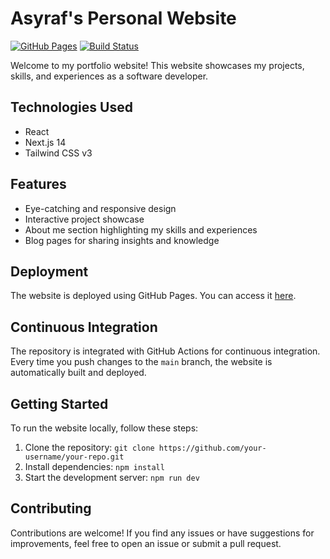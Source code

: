 # Asyraf's Personal Website

[![GitHub Pages](https://img.shields.io/badge/GitHub%20Pages-Deployed-brightgreen)](https://asyraf.live)
[![Build Status](https://github.com/your-username/your-repo/workflows/Build/badge.svg)](https://github.com/muhasyraf/muhasyraf.github.io/actions)

Welcome to my portfolio website! This website showcases my projects, skills, and experiences as a software developer.

## Technologies Used

- React
- Next.js 14
- Tailwind CSS v3

## Features

- Eye-catching and responsive design
- Interactive project showcase
- About me section highlighting my skills and experiences
- Blog pages for sharing insights and knowledge

## Deployment

The website is deployed using GitHub Pages. You can access it [here](https://asyraf.live).

## Continuous Integration

The repository is integrated with GitHub Actions for continuous integration. Every time you push changes to the `main` branch, the website is automatically built and deployed.

## Getting Started

To run the website locally, follow these steps:

1. Clone the repository: `git clone https://github.com/your-username/your-repo.git`
2. Install dependencies: `npm install`
3. Start the development server: `npm run dev`

## Contributing

Contributions are welcome! If you find any issues or have suggestions for improvements, feel free to open an issue or submit a pull request.
